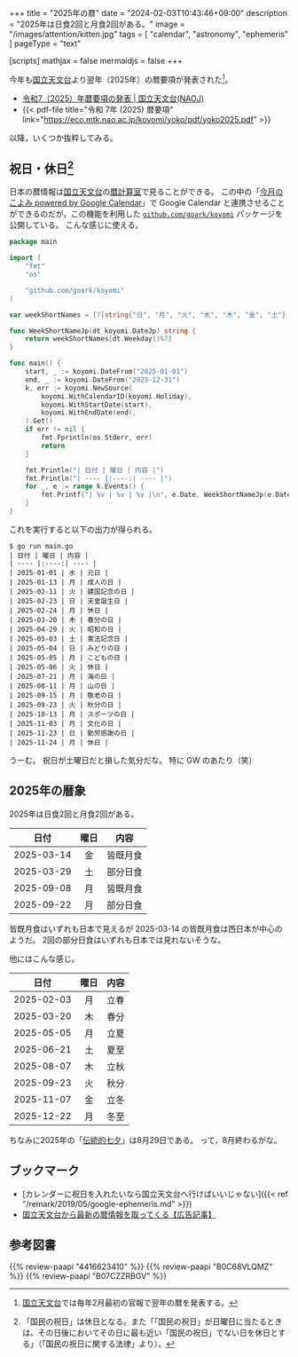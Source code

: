 +++
title = "2025年の暦"
date =  "2024-02-03T10:43:46+09:00"
description = "2025年は日食2回と月食2回がある。"
image = "/images/attention/kitten.jpg"
tags = [ "calendar", "astronomy", "ephemeris" ]
pageType = "text"

[scripts]
  mathjax = false
  mermaidjs = false
+++

今年も[国立天文台]より翌年（2025年）の暦要項が発表された[^na1]。

[^na1]: [国立天文台]では毎年2月最初の官報で翌年の暦を発表する。

- [令和7（2025）年暦要項の発表 | 国立天文台(NAOJ)](https://www.nao.ac.jp/news/topics/2024/20240201-rekiyoko.html)
- {{< pdf-file title="令和 7年 (2025) 暦要項" link="https://eco.mtk.nao.ac.jp/koyomi/yoko/pdf/yoko2025.pdf" >}}

以降，いくつか抜粋してみる。

## 祝日・休日[^hd1]

[^hd1]: 「国民の祝日」は休日となる。また「「国民の祝日」が日曜日に当たるときは、その日後においてその日に最も近い「国民の祝日」でない日を休日とする」（「国民の祝日に関する法律」より）。

日本の暦情報は[国立天文台]の[暦計算室]で見ることができる。
この中の「[今月のこよみ powered by Google Calendar](https://eco.mtk.nao.ac.jp/koyomi/cande/calendar.html)」で Google Calendar と連携させることができるのだが，この機能を利用した [`github.com/goark/koyomi`] パッケージを公開している。
こんな感じに使える。

```go
package main

import (
    "fmt"
    "os"

    "github.com/goark/koyomi"
)

var weekShortNames = [7]string{"日", "月", "火", "水", "木", "金", "土"}

func WeekShortNameJp(dt koyomi.DateJp) string {
    return weekShortNames[dt.Weekday()%7]
}

func main() {
    start, _ := koyomi.DateFrom("2025-01-01")
    end, _ := koyomi.DateFrom("2025-12-31")
    k, err := koyomi.NewSource(
        koyomi.WithCalendarID(koyomi.Holiday),
        koyomi.WithStartDate(start),
        koyomi.WithEndDate(end),
    ).Get()
    if err != nil {
        fmt.Fprintln(os.Stderr, err)
        return
    }

    fmt.Println("| 日付 | 曜日 | 内容 |")
    fmt.Println("| ---- |:----:| ---- |")
    for _, e := range k.Events() {
        fmt.Printf("| %v | %v | %v |\n", e.Date, WeekShortNameJp(e.Date), e.Title)
    }
}
```

これを実行すると以下の出力が得られる。

```text
$ go run main.go 
| 日付 | 曜日 | 内容 |
| ---- |:----:| ---- |
| 2025-01-01 | 水 | 元日 |
| 2025-01-13 | 月 | 成人の日 |
| 2025-02-11 | 火 | 建国記念の日 |
| 2025-02-23 | 日 | 天皇誕生日 |
| 2025-02-24 | 月 | 休日 |
| 2025-03-20 | 木 | 春分の日 |
| 2025-04-29 | 火 | 昭和の日 |
| 2025-05-03 | 土 | 憲法記念日 |
| 2025-05-04 | 日 | みどりの日 |
| 2025-05-05 | 月 | こどもの日 |
| 2025-05-06 | 火 | 休日 |
| 2025-07-21 | 月 | 海の日 |
| 2025-08-11 | 月 | 山の日 |
| 2025-09-15 | 月 | 敬老の日 |
| 2025-09-23 | 火 | 秋分の日 |
| 2025-10-13 | 月 | スポーツの日 |
| 2025-11-03 | 月 | 文化の日 |
| 2025-11-23 | 日 | 勤労感謝の日 |
| 2025-11-24 | 月 | 休日 |
```

うーむ。
祝日が土曜日だと損した気分だな。
特に GW のあたり（笑）

## 2025年の暦象

2025年は日食2回と月食2回がある。

| 日付 | 曜日 | 内容 |
| ---- |:----:| ---- |
| 2025-03-14 | 金 | 皆既月食 |
| 2025-03-29 | 土 | 部分日食 |
| 2025-09-08 | 月 | 皆既月食 |
| 2025-09-22 | 月 | 部分日食 |

皆既月食はいずれも日本で見えるが 2025-03-14 の皆既月食は西日本が中心のようだ。
2回の部分日食はいずれも日本では見れないそうな。

他にはこんな感じ。

| 日付 | 曜日 | 内容 |
| ---- |:----:| ---- |
| 2025-02-03 | 月 | 立春 |
| 2025-03-20 | 木 | 春分 |
| 2025-05-05 | 月 | 立夏 |
| 2025-06-21 | 土 | 夏至 |
| 2025-08-07 | 木 | 立秋 |
| 2025-09-23 | 火 | 秋分 |
| 2025-11-07 | 金 | 立冬 |
| 2025-12-22 | 月 | 冬至 |

ちなみに2025年の「[伝統的七夕](https://www.nao.ac.jp/faq/a0310.html "質問3-10）伝統的七夕について教えて | 国立天文台")」は8月29日である。
って，8月終わるがな。

## ブックマーク

- [カレンダーに祝日を入れたいなら国立天文台へ行けばいいじゃない]({{< ref "/remark/2019/05/google-ephemeris.md" >}})
- [国立天文台から最新の暦情報を取ってくる【広告記事】](https://zenn.dev/spiegel/articles/20201205-koyomi)

[国立天文台]: https://www.nao.ac.jp/ "国立天文台(NAOJ)"
[暦計算室]: https://eco.mtk.nao.ac.jp/koyomi/ "国立天文台 天文情報センター 暦計算室"
[`github.com/goark/koyomi`]: https://github.com/goark/koyomi "GitHub - goark/koyomi: 日本のこよみ"

## 参考図書

{{% review-paapi "4416623410" %}} <!-- 天文年鑑 2024年版 -->
{{% review-paapi "B0C68VLQMZ" %}} <!-- 卓上カレンダー 2024年版 -->
{{% review-paapi "B07CZZRBGV" %}} <!-- 壁掛けカレンダー 2024年版 -->
